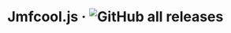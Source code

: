 # Jmfcool.js · ![GitHub all releases](https://img.shields.io/github/downloads/jmfcool/jmfcool.js/total?color=green)
